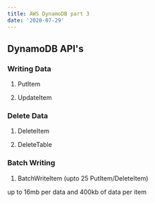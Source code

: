 ```yaml
---
title: AWS DynamoDB part 3
date: '2020-07-29'
---
```


## DynamoDB API's

### Writing Data

1. PutItem

2. UpdateItem

### Delete Data

1. DeleteItem

2. DeleteTable

### Batch Writing

1. BatchWriteItem (upto 25 PutItem/DeleteItem)

up to 16mb per data and 400kb of data per item
